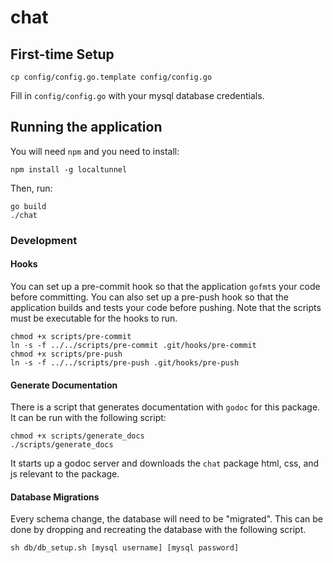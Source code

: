 # chat

## First-time Setup

```
cp config/config.go.template config/config.go
```

Fill in `config/config.go` with your mysql database credentials.

## Running the application

You will need `npm` and you need to install:

```
npm install -g localtunnel
```

Then, run:
```
go build
./chat
```

###  Development

#### Hooks

You can set up a pre-commit hook so that the application `gofmt`s your code before committing.
You can also set up a pre-push hook so that the application builds and tests your code before pushing.
Note that the scripts must be executable for the hooks to run.

```
chmod +x scripts/pre-commit
ln -s -f ../../scripts/pre-commit .git/hooks/pre-commit
chmod +x scripts/pre-push
ln -s -f ../../scripts/pre-push .git/hooks/pre-push
```

#### Generate Documentation

There is a script that generates documentation with `godoc` for this package.
It can be run with the following script:

```
chmod +x scripts/generate_docs
./scripts/generate_docs
```

It starts up a godoc server and downloads the `chat` package html, css, and js relevant to the package.

#### Database Migrations

Every schema change, the database will need to be "migrated". This can be done by dropping and recreating the database with the following script.

```
sh db/db_setup.sh [mysql username] [mysql password]
```
